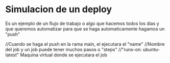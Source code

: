 # Simulacion de un deploy

Es un ejemplo de un flujo de trabajo o algo que hacemos todos los dias
y que queremos automatizar para que se haga automaticamente hagamos un "push"


//Cuando se haga el push en la rama main, el ejecutara el "name"
//Nombre del job y un job puede tener muchos pasos o "steps"
//"runs-on: ubuntu-latest" Maquina virtual donde se ejecutara el job